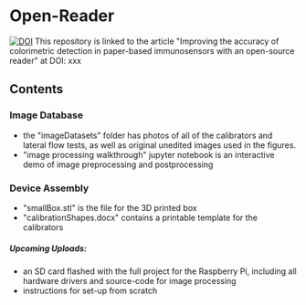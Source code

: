 # Open-Reader 
[![DOI](https://zenodo.org/badge/445100979.svg)](https://zenodo.org/badge/latestdoi/445100979)
This repository is linked to the article "Improving the accuracy of colorimetric detection in paper-based immunosensors with an open-source reader" at DOI: xxx
## Contents
### Image Database
* the "imageDatasets" folder has photos of all of the calibrators and lateral flow tests, as well as original unedited images used in the figures.
* "image processing walkthrough" jupyter notebook is an interactive demo of image preprocessing and postprocessing
### Device Assembly 
* "smallBox.stl" is the file for the 3D printed box 
* "calibrationShapes.docx" contains a printable template for the calibrators
##### Upcoming Uploads:
* an SD card flashed with the full project for the Raspberry Pi, including all hardware drivers and source-code for image processing
* instructions for set-up from scratch 

